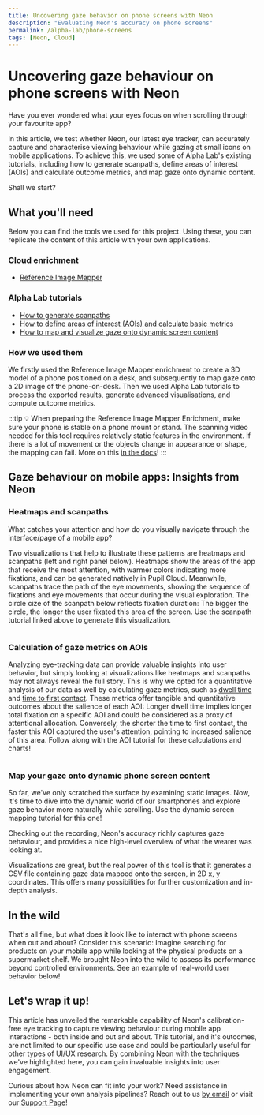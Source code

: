 ```yaml
---
title: Uncovering gaze behavior on phone screens with Neon
description: "Evaluating Neon's accuracy on phone screens"
permalink: /alpha-lab/phone-screens
tags: [Neon, Cloud]
---
```

# Uncovering gaze behaviour on phone screens with Neon


<TagLinks />
<Youtube src="_MhvHURMuZE"/>


Have you ever wondered what your eyes focus on when scrolling through your favourite app? 

In this article, we test whether Neon, our latest eye tracker, can accurately capture and characterise viewing behaviour 
while gazing at small icons on mobile applications. To achieve this, we used some of Alpha Lab's existing tutorials, including
how to generate scanpaths, define areas of interest (AOIs) and calculate outcome metrics, and map gaze onto dynamic content.

Shall we start?

## What you'll need
Below you can find the tools we used for this project. Using these, you can replicate the content of this article with 
your own applications.

### Cloud enrichment
- [Reference Image Mapper](/enrichments/reference-image-mapper/)

### Alpha Lab tutorials
- [How to generate scanpaths](/alpha-lab/scanpath-rim/)
- [How to define areas of interest (AOIs) and calculate basic metrics](/alpha-lab/gaze-metrics-in-aois/)
- [How to map and visualize gaze onto dynamic screen content](/alpha-lab/map-your-gaze-to-a-2d-screen/)

### How we used them
We firstly used the Reference Image Mapper enrichment to create a 3D model of a phone positioned on a desk, and 
subsequently to map gaze onto a 2D image of the phone-on-desk. Then we used Alpha Lab tutorials to process 
the exported results, generate advanced visualisations, and compute outcome metrics.

:::tip
:bulb: 
When preparing the Reference Image Mapper Enrichment, make sure your phone is stable on a phone mount or stand. The 
scanning video needed for this tool requires relatively static features in the environment. If there is a lot of movement 
or the objects change in appearance or shape, the mapping can fail. More on this [in the docs](/enrichments/reference-image-mapper#setup/)! 
:::

## Gaze behaviour on mobile apps: Insights from Neon

### Heatmaps and scanpaths
What catches your attention and how do you visually navigate through the interface/page of a mobile app? 

Two visualizations that help to illustrate these patterns are heatmaps and scanpaths (left and right panel below). 
Heatmaps show the areas of the app that receive the most attention, with warmer colors indicating more fixations, and can be
generated natively in Pupil Cloud. Meanwhile, scanpaths trace the path of the eye movements, showing the sequence of fixations 
and eye movements that occur during the visual exploration. The circle cize of the scanpath below reflects fixation duration: 
The bigger the circle, the longer the user fixated this area of the screen. Use the scanpath tutorial linked above to generate
this visualization.

<div class="mcontainer">
  <div class="col-mcontainer">
      <v-img class="rounded" :src="require(`../media/alpha-lab/1.phone-heatmap.jpeg`)" title="Saliency map over a phone screen" alt="Saliency map over a phone screen" cover/>
    </div>
  <div class="col-mcontainer">
      <v-img class="rounded" :src="require(`../media/alpha-lab/2.phone-nadia_scanpath.jpeg`)" title="Scanpath over a phone screen" alt="Scanpath over a phone screen" cover/>
  </div>
</div>

### Calculation of gaze metrics on AOIs

Analyzing eye-tracking data can provide valuable insights into user behavior, but simply looking at visualizations like 
heatmaps and scanpaths may not always reveal the full story. This is why we opted for a quantitative analysis of our data 
as well by calculating gaze metrics, such as [dwell time](/alpha-lab/gaze-metrics-in-aois/#dwell-time) and
[time to first contact](/alpha-lab/gaze-metrics-in-aois/#time-to-first-contact). These metrics offer tangible and 
quantitative outcomes about the salience of each AOI: Longer dwell time implies longer total fixation on a specific AOI 
and could be considered as a proxy of attentional allocation. Conversely, the shorter the time to first contact, the faster 
this AOI captured the user's attention, pointing to increased salience of this area. Follow along with the AOI tutorial
for these calculations and charts!

<div class="pb-4" style="display:flex;justify-content:center;">
  <v-img class="rounded" :src="require(`../media/alpha-lab/3.phone-dwell-time.png`)" title="Graph showing dwell time on defined AOIs over the phone screen" alt="Graph showing dwell time on defined AOIs over the phone screen" cover/>
  </v-img>
</div>

<div class="pb-4" style="display:flex;justify-content:center;">
  <v-img class="rounded" :src="require(`../media/alpha-lab/4.phone-first-contact.png`)" title="Graph showing time to first contact on defined AOIs over the phone screen" alt="Graph showing time to first contact on defined AOIs over the phone screen" cover/>
  </v-img>
</div>


### Map your gaze onto dynamic phone screen content
So far, we've only scratched the surface by examining static images. Now, it's time to dive into the dynamic world of 
our smartphones and explore gaze behavior more naturally while scrolling. Use the dynamic screen mapping tutorial for this one!

Checking out the recording, Neon's accuracy richly captures gaze behaviour, and provides a nice high-level overview of 
what the wearer was looking at. 

Visualizations are great, but the real power of this tool is that it generates a CSV file containing gaze data mapped 
onto the screen, in 2D x, y coordinates. This offers many possibilities for further customization and in-depth analysis. 

<Youtube src="TsZmf49GdgI"/>

## In the wild

That's all fine, but what does it look like to interact with phone screens when out and about? Consider this scenario: 
Imagine searching for products on your mobile app while looking at the physical products on a supermarket shelf. We 
brought Neon into the wild to assess its performance beyond controlled environments. See an example of real-world user 
behavior below!
 
<Youtube src="QIaFGpzsRmI"/>

## Let's wrap it up!

This article has unveiled the remarkable capability of Neon's calibration-free eye tracking to capture 
viewing behaviour during mobile app interactions - both inside and out and about. This tutorial, and it's outcomes, 
are not limited to our specific use case and could be particularly useful for other types of UI/UX research. By combining 
Neon with the techniques we've highlighted here, you can gain invaluable insights into user engagement. 

Curious about how Neon can fit into your work? Need assistance in implementing your own analysis pipelines? Reach out to 
us [by email](mailto:info@pupil-labs.com) or visit our [Support Page](https://pupil-labs.com/products/support/)! 

<style scoped>
.mcontainer{
  display: flex;
  flex-wrap: wrap;
}
.col-mcontainer{
  flex: 50%;
  padding: 0 4px;
}
@media screen and (min-width: 1025px) and (max-width: 1200px) {
  .col-mcontainer{
    flex: 100%;
  }
}
@media screen and (max-width: 800px) {
    .col-mcontainer{
    flex: 50%;
  }
}
@media screen and (max-width: 400px) {
  .col-mcontainer{
    flex: 100%;
  }
}
</style>